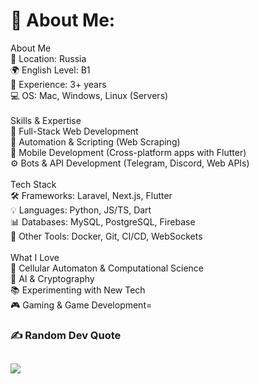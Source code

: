 # 💫 About Me:
About Me<br>📍 Location: Russia<br>🌍 English Level: B1<br>🎯 Experience: 3+ years<br>💻 OS: Mac, Windows, Linux (Servers)<br><br>Skills & Expertise<br>🚀 Full-Stack Web Development<br>🤖 Automation & Scripting (Web Scraping)<br>📱 Mobile Development (Cross-platform apps with Flutter)<br>⚙️ Bots & API Development (Telegram, Discord, Web APIs)<br><br>Tech Stack<br>🛠 Frameworks: Laravel, Next.js, Flutter<br>💡 Languages: Python, JS/TS, Dart<br>📊 Databases: MySQL, PostgreSQL, Firebase<br>🔌 Other Tools: Docker, Git, CI/CD, WebSockets<br><br>What I Love<br>🧩 Cellular Automaton & Computational Science<br>🤖 AI & Cryptography<br>📚 Experimenting with New Tech<br>🎮 Gaming & Game Development=
### ✍️ Random Dev Quote
![](https://quotes-github-readme.vercel.app/api?type=horizontal&theme=dark)
---
